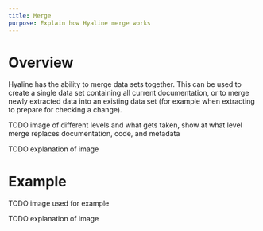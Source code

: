 ```yaml
---
title: Merge
purpose: Explain how Hyaline merge works
---
```

# Overview
Hyaline has the ability to merge data sets together. This can be used to create a single data set containing all current documentation, or to merge newly extracted data into an existing data set (for example when extracting to prepare for checking a change).

TODO image of different levels and what gets taken, show at what level merge replaces documentation, code, and metadata

TODO explanation of image

# Example
TODO image used for example

TODO explanation of image